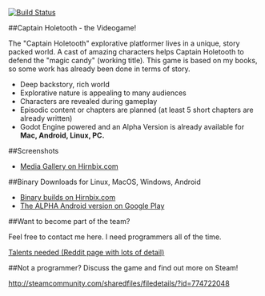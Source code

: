 [![Build Status](https://travis-ci.org/Hirnbix/captain-holetooth.svg?branch=master)](https://travis-ci.org/Hirnbix/captain-holetooth)

##Captain Holetooth - the Videogame!

The "Captain Holetooth" explorative platformer lives in a unique, story packed world. 
A cast of amazing characters helps Captain Holetooth to defend the "magic candy" (working title). 
This game is based on my books, so some work has already been done in terms of story.

* Deep backstory, rich world 
* Explorative nature is appealing to many audiences 
* Characters are revealed during gameplay
* Episodic content or chapters are planned (at least 5 short chapters are already written)
* Godot Engine powered and an Alpha Version is already available for **Mac, Android, Linux, PC.**

##Screenshots
* [Media Gallery on Hirnbix.com](https://www.hirnbix.com/gallery/)

##Binary Downloads for Linux, MacOS, Windows, Android

* [Binary builds on Hirnbix.com](https://www.hirnbix.com/free-download-captain-holetooth/)
* [The ALPHA Android version on Google Play](https://play.google.com/apps/testing/org.godotengine.captainholetooth)

##Want to become part of the team?

Feel free to contact me here. I need programmers all of the time.

[Talents needed (Reddit page with lots of detail)](https://redd.it/57lr3o)

##Not a programmer?
Discuss the game and find out more on Steam!

http://steamcommunity.com/sharedfiles/filedetails/?id=774722048


